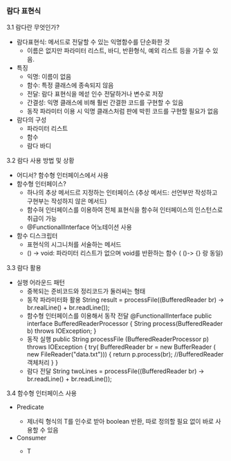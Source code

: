 ### 람다 표현식
3.1 람다란 무엇인가?
* 람다표현식: 메서드로 전달할 수 있는 익명함수를 단순화한 것
  * 이름은 없지만 파라미터 리스트, 바디, 반환형식, 예외 리스트 등을 가질 수 있음.
* 특징
    * 익명: 이름이 없음
    * 함수: 특정 클래스에 종속되지 않음
    * 전달: 람다 표현식을 메섣 인수 전달하거나 변수로 저장
    * 간결성: 익명 클래스에 비해 훨씬 간결한 코드를 구현할 수 있음
    * 동작 파라미터 이용 시 익명 클래스처럼 판에 박힌 코드를 구현할 필요가 없음
* 람다의 구성
  * 파라미터 리스트
  * 함수
  * 람다 바디

3.2 람다 사용 방법 및 상황
* 어디서? 함수형 인터페이스에서 사용
* 함수형 인터페이스?
  * 하나의 추상 메서드르 지정하는 인터페이스 (추상 메서드: 선언부만 작성하고 구현부는 작성하지 않은 메서드)
  * 함수혀 인터페이스를 이용하여 전체 표현식을 함수혀 인터페이스의 인스턴스로 취급이 가능
  * @FunctionallInterface 어노테이션 사용
* 함수 디스크립터
  * 표현식의 시그니처를 서술하는 메서드
  * () -> void: 파라미터 리스트가 없으며 void를 반환하는 함수 ( ()-> {} 랑 동일)

3.3 람다 활용
* 실행 어라운드 패턴
  * 중복되는 준비코드와 정리코드가 둘러싸는 형태
  * 동작 파라미터화 활용
    String result = processFile((BufferedReader br) -> br.realLine() + br.readLine());
  * 함수형 인터페이스를 이용해서 동작 전달
    @FunctionallInterface
    public interface BufferedReaderProcessor {
      String process(BufferedReader b) throws IOException; }
  * 동작 실행
    public String processFile (BufferedReaderProcessor p) throws IOException {
      try( BufferedReader br = new BufferReader ( new FileReader("data.txt"))) {
        return p.process(br); //BufferedReader 객체처리
        }
       }
  * 람다 전달
    String twoLines = processFile((BufferedReader br) -> br.readLine() + br.readLine());
 
 3.4 함수형 인터페이스 사용
 * Predicate<T>
    * 제너릭 형식의 T를 인수로 받아 boolean 반환, 따로 정의할 필요 없이 바로 사용할 수 있음
 * Consumer<T>
    *  T
 
